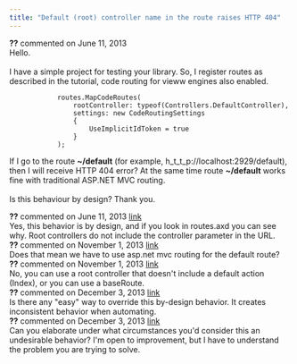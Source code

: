```yaml
---
title: "Default (root) controller name in the route raises HTTP 404"
---
```

<div id="post1055370" class="discussion-comment op">
   <div class="discussion-header"><b>??</b> commented on 
      <time datetime="2013-06-11T06:27:34.397-07:00" title="2013-06-11T06:27:34.397-07:00">June 11, 2013</time>
   </div>
   <div class="discussion-message">Hello.<br />
<br />
I have a simple project for testing your library. So, I register routes as described in the tutorial, code routing for vieww engines also enabled.<br />
<pre><code>            routes.MapCodeRoutes(
                rootController: typeof(Controllers.DefaultController),
                settings: new CodeRoutingSettings
                {
                    UseImplicitIdToken = true
                }
            );</code></pre>

If I go to the route <strong>~/default</strong> (for example, h_t_t_p://localhost:2929/default), then I will receive HTTP 404 error? At the same time route  <strong>~/default</strong>  works fine with traditional ASP.NET MVC routing.<br />
<br />
Is this behaviour by design? Thank you.<br />
</div>
</div>
<div id="post1055449" class="discussion-comment marked-as-answer">
   <div class="discussion-header"><b>??</b> commented on 
      <time datetime="2013-06-11T09:06:30.23-07:00" title="2013-06-11T09:06:30.23-07:00">June 11, 2013</time> <a href="#post1055449" class="post-link">link</a></div>
   <div class="discussion-message">Yes, this behavior is by design, and if you look in routes.axd you can see why. Root controllers do not include the controller parameter in the URL.<br />
</div>
</div>
<div id="post1116481" class="discussion-comment">
   <div class="discussion-header"><b>??</b> commented on 
      <time datetime="2013-11-01T05:13:07.503-07:00" title="2013-11-01T05:13:07.503-07:00">November 1, 2013</time> <a href="#post1116481" class="post-link">link</a></div>
   <div class="discussion-message">Does that mean we have to use asp.net mvc routing for the default route?<br />
</div>
</div>
<div id="post1116524" class="discussion-comment">
   <div class="discussion-header"><b>??</b> commented on 
      <time datetime="2013-11-01T07:14:04.677-07:00" title="2013-11-01T07:14:04.677-07:00">November 1, 2013</time> <a href="#post1116524" class="post-link">link</a></div>
   <div class="discussion-message">No, you can use a root controller that doesn't include a default action (Index), or you can use a baseRoute.<br />
</div>
</div>
<div id="post1131157" class="discussion-comment">
   <div class="discussion-header"><b>??</b> commented on 
      <time datetime="2013-12-03T01:21:51.603-08:00" title="2013-12-03T01:21:51.603-08:00">December 3, 2013</time> <a href="#post1131157" class="post-link">link</a></div>
   <div class="discussion-message">Is there any &quot;easy&quot; way to override this by-design behavior. It creates inconsistent behavior when automating.<br />
</div>
</div>
<div id="post1131244" class="discussion-comment">
   <div class="discussion-header"><b>??</b> commented on 
      <time datetime="2013-12-03T06:31:54.143-08:00" title="2013-12-03T06:31:54.143-08:00">December 3, 2013</time> <a href="#post1131244" class="post-link">link</a></div>
   <div class="discussion-message">Can you elaborate under what circumstances you'd consider this an undesirable behavior? I'm open to improvement, but I have to understand the problem you are trying to solve.<br />
</div>
</div>